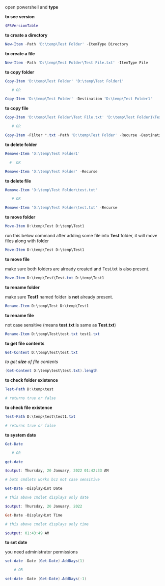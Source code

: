 open powershell and **type** 

**to see version**

```powershell
$PSVersionTable
```

**to create a directory**

```powershell
New-Item -Path 'D:\temp\Test Folder' -ItemType Directory
```

**to create a file**

```powershell
New-Item -Path 'D:\temp\Test Folder\Test File.txt' -ItemType File
```

**to copy folder**

```powershell
Copy-Item 'D:\temp\Test Folder' 'D:\temp\Test Folder1'

   # OR  

Copy-Item 'D:\temp\Test Folder' -Destination 'D:\temp\Test Folder1'
```

**to copy file**

```powershell
Copy-Item 'D:\temp\Test Folder\Test File.txt' 'D:\temp\Test Folder1\Test File1.txt'

   # OR  

Copy-Item -Filter *.txt -Path 'D:\temp\Test Folder' -Recurse -Destination 'D:\temp\Test Folder1'
```

**to delete folder**

```powershell
Remove-Item 'D:\temp\Test Folder1'

  #  OR  

Remove-Item 'D:\temp\Test Folder' -Recurse
```


**to delete file**

```powershell
Remove-Item 'D:\temp\Test Folder\test.txt'

   # OR  

Remove-Item 'D:\temp\Test Folder\test.txt' -Recurse
```

**to move folder**

```powershell
Move-Item D:\temp\Test D:\temp\Test1
```

run this below command after adding some file into **Test** folder, it will move files along with folder 

```powershell
Move-Item D:\temp\Test D:\temp\Test1
```

**to move file**

make sure both folders are already created and Test.txt is also present.

```powershell
Move-Item D:\temp\Test\Test.txt D:\temp\Test1
```

**to rename folder**

make sure **Test1** named folder is **not** already present.

```powershell
Rename-Item D:\temp\Test D:\temp\Test1
```

**to rename file**

not case sensitive (means **test.txt** is same as **Test.txt**)

```powershell
Rename-Item D:\temp\Test\test.txt test1.txt
```

**to get file contents**

```powershell
Get-Content D:\temp\Test\test.txt
```

*to get **size** of file contents*

```powershell
(Get-Content D:\temp\test\test.txt).length
```

**to check folder existence**

```powershell
Test-Path D:\temp\test

# returns true or false
```


**to check file existence**

```powershell
Test-Path D:\temp\test\test1.txt

# returns true or false
```

**to system date**

```powershell
Get-Date

   # OR

get-date

$output: Thursday, 20 January, 2022 01:42:33 AM

# both cmdlets works bcz not case sensitive

Get-Date -DisplayHint Date

# this above cmdlet displays only date

$output: Thursday, 20 January, 2022

Get-Date -DisplayHint Time

# this above cmdlet displays only time

$output: 01:43:49 AM
```

**to set  date**

you need administrator permissions

```powershell
set-date -Date (Get-Date).AddDays(1)

    # OR

set-date -Date (Get-Date).AddDays(-1)
```











